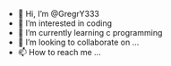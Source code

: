 - 👋 Hi, I’m @GregrY333
- 👀 I’m interested in coding
- 🌱 I’m currently learning c programming
- 💞️ I’m looking to collaborate on ...
- 📫 How to reach me ...

<!---
GregrY333/GregrY333 is a ✨ special ✨ repository because its `README.md` (this file) appears on your GitHub profile.
You can click the Preview link to take a look at your changes.
--->

